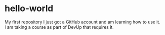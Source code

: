 # hello-world
My first repository
I just got a GitHub account and am learning how to use it. I am taking a course as part of DevUp that requires it.
